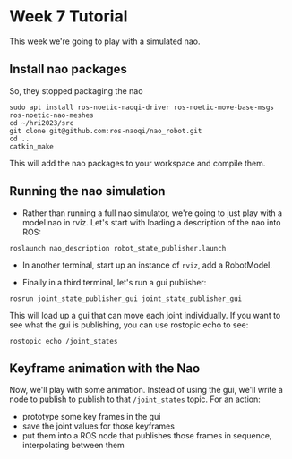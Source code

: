 # Week 7 Tutorial

This week we're going to play with a simulated nao.

## Install nao packages

So, they stopped packaging the nao

```
sudo apt install ros-noetic-naoqi-driver ros-noetic-move-base-msgs ros-noetic-nao-meshes
cd ~/hri2023/src
git clone git@github.com:ros-naoqi/nao_robot.git
cd ..
catkin_make
```

This will add the nao packages to your workspace and compile them.

## Running the nao simulation


- Rather than running a full nao simulator, we're going to just play with a model nao in rviz. Let's start with loading a description of the nao into ROS:

```
roslaunch nao_description robot_state_publisher.launch
```

- In another terminal, start up an instance of `rviz`, add a RobotModel.

- Finally in a third terminal, let's run a gui publisher:

```
rosrun joint_state_publisher_gui joint_state_publisher_gui
```

This will load up a gui that can move each joint individually. If you want to see what the gui is publishing, you can use rostopic echo to see:

```
rostopic echo /joint_states
```

## Keyframe animation with the Nao

Now, we'll play with some animation. Instead of using the gui, we'll write a node to publish to publish to that `/joint_states` topic. For an action:

- prototype some key frames in the gui
- save the joint values for those keyframes
- put them into a ROS node that publishes those frames in sequence, interpolating between them


